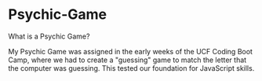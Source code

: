 # Psychic-Game

What is a Psychic Game?

My Psychic Game was assigned in the early weeks of the UCF Coding Boot Camp, where we had to create a "guessing" game to match the letter that the computer was guessing. This tested our foundation for JavaScript skills.
